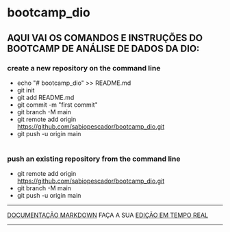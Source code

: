 # bootcamp_dio

## AQUI VAI OS COMANDOS E INSTRUÇÕES DO BOOTCAMP DE ANÁLISE DE DADOS DA DIO:

### create a new repository on the command line
- echo "# bootcamp_dio" >> README.md
- git init
- git add README.md
- git commit -m "first commit"
- git branch -M main
- git remote add origin https://github.com/sabiopescador/bootcamp_dio.git
- git push -u origin main<br><br>

### push an existing repository from the command line
- git remote add origin https://github.com/sabiopescador/bootcamp_dio.git
- git branch -M main
- git push -u origin main

---

[DOCUMENTAÇÃO MARKDOWN](https://docs.github.com/pt/get-started/writing-on-github/getting-started-with-writing-and-formatting-on-github/basic-writing-and-formatting-syntax) FAÇA A SUA [EDIÇÃO EM TEMPO REAL](https://readme.so/pt)

---

